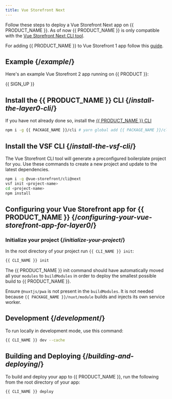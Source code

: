 ```yaml
---
title: Vue Storefront Next
---
```


Follow these steps to deploy a Vue Storefront Next app on {{ PRODUCT_NAME }}. As of now {{ PRODUCT_NAME }} is only compatible with the [Vue Storefront Next CLI tool](https://docs-next.vuestorefront.io/commercetools/getting-started.html#with-vue-storefront-cli-recommended).

For adding {{ PRODUCT_NAME }} to Vue Storefront 1 app follow this [guide](/guides/vsf1).

## Example {/*example*/}

Here's an example Vue Storefront 2 app running on {{ PRODUCT }}:

<ExampleButtons
  title="Vue Storefront"
  siteUrl="https://layer0-docs-layer0-vue-storefront-commercetools-example-default.layer0-limelight.link"
  repoUrl="https://github.com/layer0-docs/layer0-vue-storefront-commercetools-example" 
  deployFromRepo />

{{ SIGN_UP }}

## Install the {{ PRODUCT_NAME }} CLI {/*install-the-layer0-cli*/}

If you have not already done so, install the [{{ PRODUCT_NAME }} CLI](cli)

```bash
npm i -g {{ PACKAGE_NAME }}/cli # yarn global add {{ PACKAGE_NAME }}/cli
```

## Install the VSF CLI {/*install-the-vsf-cli*/}

The Vue Storefront CLI tool will generate a preconfigured boilerplate project for you. Use these commands to create a new project and update to the latest dependencies.

```bash
npm i -g @vue-storefront/cli@next
vsf init <project-name>
cd <project-name>
npm install
```

## Configuring your Vue Storefront app for {{ PRODUCT_NAME }} {/*configuring-your-vue-storefront-app-for-layer0*/}

### Initialize your project {/*initialize-your-project*/}

In the root directory of your project run `{{ CLI_NAME }} init`:

```bash
{{ CLI_NAME }} init
```

The {{ PRODUCT_NAME }} init command should have automatically moved all your `modules` to `buildModules` in order to deploy the smallest possible build to {{ PRODUCT_NAME }}.

Ensure `@nuxtjs/pwa` is not present in the `buildModules`. It is not needed because `{{ PACKAGE_NAME }}/nuxt/module` builds and injects its own service worker.

## Development {/*development*/}

To run locally in development mode, use this command:

```bash
{{ CLI_NAME }} dev --cache
```

## Building and Deploying {/*building-and-deploying*/}

To build and deploy your app to {{ PRODUCT_NAME }}, run the following from the root directory of your app:

```bash
{{ CLI_NAME }} deploy
```
